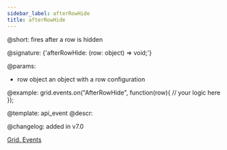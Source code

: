 ```yaml
---
sidebar_label: afterRowHide
title: afterRowHide
---          
```


@short: fires after a row is hidden

@signature: {'afterRowHide: (row: object) => void;'}

@params: 
- row   object  an object with a row configuration

@example:
grid.events.on("AfterRowHide", function(row){
    // your logic here
});


@template: api_event
@descr:

@changelog: added in v7.0

[Grid. Events](https://snippet.dhtmlx.com/9zeyp4ds)


